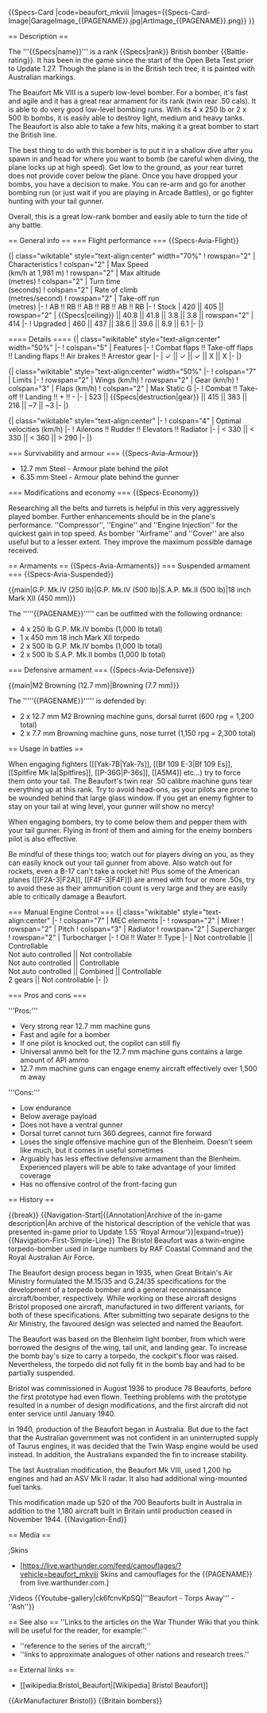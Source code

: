 {{Specs-Card
|code=beaufort_mkviii
|images={{Specs-Card-Image|GarageImage_{{PAGENAME}}.jpg|ArtImage_{{PAGENAME}}.png}}
}}

== Description ==
<!-- ''In the description, the first part should be about the history of and the creation and combat usage of the aircraft, as well as its key features. In the second part, tell the reader about the aircraft in the game. Insert a screenshot of the vehicle, so that if the novice player does not remember the vehicle by name, he will immediately understand what kind of vehicle the article is talking about.'' -->
The '''{{Specs|name}}''' is a rank {{Specs|rank}} British bomber {{Battle-rating}}. It has been in the game since the start of the Open Beta Test prior to Update 1.27. Though the plane is in the British tech tree, it is painted with Australian markings.

The Beaufort Mk VIII is a superb low-level bomber. For a bomber, it's fast and agile and it has a great rear armament for its rank (twin rear .50 cals). It is able to do very good low-level bombing runs. With its 4 x 250 lb or 2 x 500 lb bombs, it is easily able to destroy light, medium and heavy tanks. The Beaufort is also able to take a few hits, making it a great bomber to start the British line.

The best thing to do with this bomber is to put it in a shallow dive after you spawn in and head for where you want to bomb (be careful when diving, the plane locks up at high speed). Get low to the ground, as your rear turret does not provide cover below the plane. Once you have dropped your bombs, you have a decision to make. You can re-arm and go for another bombing run (or just wait if you are playing in Arcade Battles), or go fighter hunting with your tail gunner.

Overall, this is a great low-rank bomber and easily able to turn the tide of any battle.

== General info ==
=== Flight performance ===
{{Specs-Avia-Flight}}
<!-- ''Describe how the aircraft behaves in the air. Speed, manoeuvrability, acceleration and allowable loads - these are the most important characteristics of the vehicle.'' -->

{| class="wikitable" style="text-align:center" width="70%"
! rowspan="2" | Characteristics
! colspan="2" | Max Speed<br>(km/h at 1,981 m)
! rowspan="2" | Max altitude<br>(metres)
! colspan="2" | Turn time<br>(seconds)
! colspan="2" | Rate of climb<br>(metres/second)
! rowspan="2" | Take-off run<br>(metres)
|-
! AB !! RB !! AB !! RB !! AB !! RB
|-
! Stock
| 420 || 405 || rowspan="2" | {{Specs|ceiling}} || 40.8 || 41.8 || 3.8 || 3.8 || rowspan="2" | 414
|-
! Upgraded
| 460 || 437 || 38.6 || 39.6 || 8.9 || 6.1
|-
|}

==== Details ====
{| class="wikitable" style="text-align:center" width="50%"
|-
! colspan="5" | Features
|-
! Combat flaps !! Take-off flaps !! Landing flaps !! Air brakes !! Arrestor gear
|-
| ✓ || ✓ || ✓ || X || X     <!-- ✓ -->
|-
|}

{| class="wikitable" style="text-align:center" width="50%"
|-
! colspan="7" | Limits
|-
! rowspan="2" | Wings (km/h)
! rowspan="2" | Gear (km/h)
! colspan="3" | Flaps (km/h)
! colspan="2" | Max Static G
|-
! Combat !! Take-off !! Landing !! + !! -
|-
| 523 <!-- {{Specs|destruction|body}} --> || {{Specs|destruction|gear}} || 415 || 383 || 216 || ~7 || ~3
|-
|}

{| class="wikitable" style="text-align:center"
|-
! colspan="4" | Optimal velocities (km/h)
|-
! Ailerons !! Rudder !! Elevators !! Radiator
|-
| < 330 || < 330 || < 360 || > 290
|-
|}

=== Survivability and armour ===
{{Specs-Avia-Armour}}
<!-- ''Examine the survivability of the aircraft. Note how vulnerable the structure is and how secure the pilot is, whether the fuel tanks are armoured, etc. Describe the armour, if there is any, and also mention the vulnerability of other critical aircraft systems.'' -->

* 12.7 mm Steel - Armour plate behind the pilot
* 6.35 mm Steel - Armour plate behind the gunner

=== Modifications and economy ===
{{Specs-Economy}}

Researching all the belts and turrets is helpful in this very aggressively played bomber. Further enhancements should be in the plane's performance. ''Compressor'', ''Engine'' and ''Engine Injection'' for the quickest gain in top speed. As bomber ''Airframe'' and ''Cover'' are also useful but to a lesser extent. They improve the maximum possible damage received.

== Armaments ==
{{Specs-Avia-Armaments}}
=== Suspended armament ===
{{Specs-Avia-Suspended}}
<!-- ''Describe the aircraft's suspended armament: additional cannons under the wings, bombs, rockets and torpedoes. This section is especially important for bombers and attackers. If there is no suspended weaponry remove this subsection.'' -->
{{main|G.P. Mk.IV (250 lb)|G.P. Mk.IV (500 lb)|S.A.P. Mk.II (500 lb)|18 inch Mark XII (450 mm)}}

The '''''{{PAGENAME}}''''' can be outfitted with the following ordnance:

* 4 x 250 lb G.P. Mk.IV bombs (1,000 lb total)
* 1 x 450 mm 18 inch Mark XII torpedo
* 2 x 500 lb G.P. Mk.IV bombs (1,000 lb total)
* 2 x 500 lb S.A.P. Mk.II bombs (1,000 lb total)

=== Defensive armament ===
{{Specs-Avia-Defensive}}
<!-- ''Defensive armament with turret machine guns or cannons, crewed by gunners. Examine the number of gunners and what belts or drums are better to use. If defensive weaponry is not available, remove this subsection.'' -->
{{main|M2 Browning (12.7 mm)|Browning (7.7 mm)}}

The '''''{{PAGENAME}}''''' is defended by:

* 2 x 12.7 mm M2 Browning machine guns, dorsal turret (600 rpg = 1,200 total)
* 2 x 7.7 mm Browning machine guns, nose turret (1,150 rpg = 2,300 total)

== Usage in battles ==
<!-- ''Describe the tactics of playing in the aircraft, the features of using aircraft in a team and advice on tactics. Refrain from creating a "guide" - do not impose a single point of view, but instead, give the reader food for thought. Examine the most dangerous enemies and give recommendations on fighting them. If necessary, note the specifics of the game in different modes (AB, RB, SB).'' -->
When engaging fighters ([[Yak-7B|Yak-7s]], [[Bf 109 E-3|Bf 109 Es]], [[Spitfire Mk Ia|Spitfires]], [[P-36G|P-36s]], [[A5M4]] etc...) try to force them onto your tail. The Beaufort's twin rear .50 calibre machine guns tear everything up at this rank. Try to avoid head-ons, as your pilots are prone to be wounded behind that large glass window. If you get an enemy fighter to stay on your tail at wing level, your gunner will show no mercy!

When engaging bombers, try to come below them and pepper them with your tail gunner. Flying in front of them and aiming for the enemy bombers pilot is also effective.

Be mindful of these things too; watch out for players diving on you, as they can easily knock out your tail gunner from above. Also watch out for rockets, even a B-17 can't take a rocket hit! Plus some of the American planes ([[F2A-3|F2A]], [[F4F-3|F4F]]) are armed with four or more .50s, try to avoid these as their ammunition count is very large and they are easily able to critically damage a Beaufort.

=== Manual Engine Control ===
{| class="wikitable" style="text-align:center"
|-
! colspan="7" | MEC elements
|-
! rowspan="2" | Mixer
! rowspan="2" | Pitch
! colspan="3" | Radiator
! rowspan="2" | Supercharger
! rowspan="2" | Turbocharger
|-
! Oil !! Water !! Type
|-
| Not controllable || Controllable<br>Not auto controlled || Not controllable<br>Not auto controlled || Controllable<br>Not auto controlled || Combined || Controllable<br>2 gears || Not controllable
|-
|}

=== Pros and cons ===
<!-- ''Summarise and briefly evaluate the vehicle in terms of its characteristics and combat effectiveness. Mark its pros and cons in the bulleted list. Try not to use more than 6 points for each of the characteristics. Avoid using categorical definitions such as "bad", "good" and the like - use substitutions with softer forms such as "inadequate" and "effective".'' -->

'''Pros:'''

* Very strong rear 12.7 mm machine guns
* Fast and agile for a bomber
* If one pilot is knocked out, the copilot can still fly
* Universal ammo belt for the 12.7 mm machine guns contains a large amount of API ammo
* 12.7 mm machine guns can engage enemy aircraft effectively over 1,500 m away

'''Cons:'''

* Low endurance
* Below average payload
* Does not have a ventral gunner
* Dorsal turret cannot turn 360 degrees, cannot fire forward
* Loses the single offensive machine gun of the Blenheim. Doesn't seem like much, but it comes in useful sometimes
* Arguably has less effective defensive armament than the Blenheim. Experienced players will be able to take advantage of your limited coverage
* Has no offensive control of the front-facing gun

== History ==
<!-- ''Describe the history of the creation and combat usage of the aircraft in more detail than in the introduction. If the historical reference turns out to be too long, take it to a separate article, taking a link to the article about the vehicle and adding a block "/History" (example: <nowiki>https://wiki.warthunder.com/(Vehicle-name)/History</nowiki>) and add a link to it here using the <code>main</code> template. Be sure to reference text and sources by using <code><nowiki><ref></ref></nowiki></code>, as well as adding them at the end of the article with <code><nowiki><references /></nowiki></code>. This section may also include the vehicle's dev blog entry (if applicable) and the in-game encyclopedia description (under <code><nowiki>=== In-game description ===</nowiki></code>, also if applicable).'' -->

{{break}}
{{Navigation-Start|{{Annotation|Archive of the in-game description|An archive of the historical description of the vehicle that was presented in-game prior to Update 1.55 'Royal Armour'}}|expand=true}}
{{Navigation-First-Simple-Line}}
The Bristol Beaufort was a twin-engine torpedo-bomber used in large numbers by RAF Coastal Command and the Royal Australian Air Force.

The Beaufort design process began in 1935, when Great Britain's Air Ministry formulated the M.15/35 and G.24/35 specifications for the development of a torpedo bomber and a general reconnaissance aircraft/bomber, respectively. While working on these aircraft designs Bristol proposed one aircraft, manufactured in two different variants, for both of these specifications. After submitting two separate designs to the Air Ministry, the favoured design was selected and named the Beaufort.

The Beaufort was based on the Blenheim light bomber, from which were borrowed the designs of the wing, tail unit, and landing gear. To increase the bomb bay's size to carry a torpedo, the cockpit's floor was raised. Nevertheless, the torpedo did not fully fit in the bomb bay and had to be partially suspended.

Bristol was commissioned in August 1936 to produce 78 Beauforts, before the first prototype had even flown. Teething problems with the prototype resulted in a number of design modifications, and the first aircraft did not enter service until January 1940.

In 1940, production of the Beaufort began in Australia. But due to the fact that the Australian government was not confident in an uninterrupted supply of Taurus engines, it was decided that the Twin Wasp engine would be used instead. In addition, the Australians expanded the fin to increase stability.

The last Australian modification, the Beaufort Mk VIII, used 1,200 hp engines and had an ASV Mk II radar. It also had additional wing-mounted fuel tanks.

This modification made up 520 of the 700 Beauforts built in Australia in addition to the 1,180 aircraft built in Britain until production ceased in November 1944.
{{Navigation-End}}

== Media ==
<!-- ''Excellent additions to the article would be video guides, screenshots from the game, and photos.'' -->

;Skins
* [https://live.warthunder.com/feed/camouflages/?vehicle=beaufort_mkviii Skins and camouflages for the {{PAGENAME}} from live.warthunder.com.]

;Videos
{{Youtube-gallery|ck6fcnvKpSQ|'''Beaufort - Torps Away''' - ''Ash''}}

== See also ==
''Links to the articles on the War Thunder Wiki that you think will be useful for the reader, for example:''
* ''reference to the series of the aircraft;''
* ''links to approximate analogues of other nations and research trees.''

== External links ==
<!-- ''Paste links to sources and external resources, such as:''
* ''topic on the official game forum;''
* ''other literature.'' -->

* [[wikipedia:Bristol_Beaufort|[Wikipedia] Bristol Beaufort]]

{{AirManufacturer Bristol}}
{{Britain bombers}}